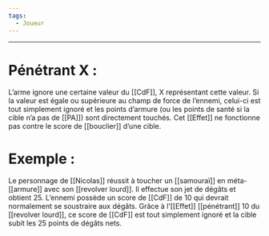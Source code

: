 ```yaml
---
tags:
  - Joueur
---
```

___
# Pénétrant X : 

L’arme ignore une certaine valeur du [[CdF]], X représentant cette valeur. Si la valeur est égale ou supérieure au champ de force de l’ennemi, celui-ci est tout simplement ignoré et les points d’armure (ou les points de santé si la cible n’a pas de [[PA]]) sont directement touchés. Cet [[Effet]] ne fonctionne pas contre le score de [[bouclier]] d’une cible. 

# Exemple : 

Le personnage de [[Nicolas]] réussit à toucher un [[samouraï]] en méta-[[armure]] avec son [[revolver lourd]]. Il effectue son jet de dégâts et obtient 25. L’ennemi possède un score de [[CdF]] de 10 qui devrait normalement se soustraire aux dégâts. Grâce à l’[[Effet]] [[pénétrant]] 10 du [[revolver lourd]], ce score de [[CdF]] est tout simplement ignoré et la cible subit les 25 points de dégâts nets.